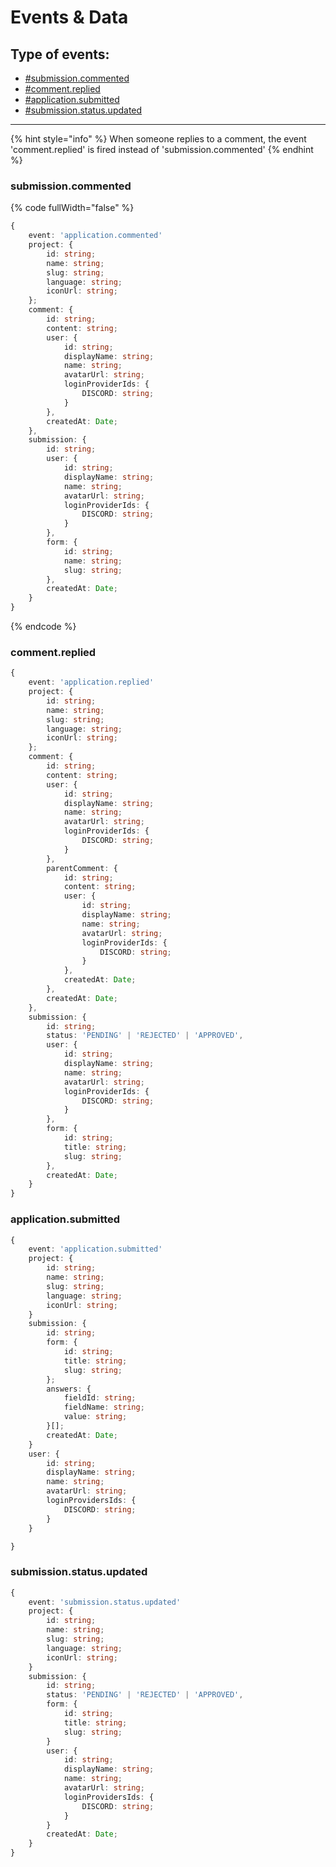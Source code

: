 # Events & Data



## Type of events:

* [#submission.commented](events-and-data.md#submission.commented "mention")
* [#comment.replied](events-and-data.md#comment.replied "mention")
* [#application.submitted](events-and-data.md#application.submitted "mention")
* [#submission.status.updated](events-and-data.md#submission.status.updated "mention")

***

{% hint style="info" %}
When someone replies to a comment, the event 'comment.replied' is fired instead of 'submission.commented'
{% endhint %}

### submission.commented

{% code fullWidth="false" %}
```typescript
{
    event: 'application.commented'
    project: {
        id: string;
        name: string;
        slug: string;
        language: string;
        iconUrl: string;
    };
    comment: {
        id: string;
        content: string;
        user: {
            id: string;
            displayName: string;
            name: string;
            avatarUrl: string;
            loginProviderIds: {
                DISCORD: string;
            }
        },
        createdAt: Date;
    },
    submission: {
        id: string;
        user: {
            id: string;
            displayName: string;
            name: string;
            avatarUrl: string;
            loginProviderIds: {
                DISCORD: string;
            }
        },
        form: {
            id: string;
            name: string;
            slug: string;
        },
        createdAt: Date;
    }
}
```
{% endcode %}

### comment.replied

```typescript
{
    event: 'application.replied'
    project: {
        id: string;
        name: string;
        slug: string;
        language: string;
        iconUrl: string;
    };
    comment: {
        id: string;
        content: string;
        user: {
            id: string;
            displayName: string;
            name: string;
            avatarUrl: string;
            loginProviderIds: {
                DISCORD: string;
            }
        },
        parentComment: {
            id: string;
            content: string;
            user: {
                id: string;
                displayName: string;
                name: string;
                avatarUrl: string;
                loginProviderIds: {
                    DISCORD: string;
                }
            },
            createdAt: Date;
        },
        createdAt: Date;
    },
    submission: {
        id: string;
        status: 'PENDING' | 'REJECTED' | 'APPROVED',
        user: {
            id: string;
            displayName: string;
            name: string;
            avatarUrl: string;
            loginProviderIds: {
                DISCORD: string;
            }
        },
        form: {
            id: string;
            title: string;
            slug: string;
        },
        createdAt: Date;
    }
}
```

### application.submitted

```typescript
{
    event: 'application.submitted'
    project: {
        id: string;
        name: string;
        slug: string;
        language: string;
        iconUrl: string;
    }
    submission: {
        id: string;
        form: {
            id: string;
            title: string;
            slug: string;
        };
        answers: {
            fieldId: string;
            fieldName: string;
            value: string;
        }[];
        createdAt: Date;
    }
    user: {
        id: string;
        displayName: string;
        name: string;
        avatarUrl: string;
        loginProvidersIds: {
            DISCORD: string;
        }
    }

}
```

### submission.status.updated

```typescript
{
    event: 'submission.status.updated'    
    project: {
        id: string;
        name: string;
        slug: string;
        language: string;
        iconUrl: string;
    }
    submission: {
        id: string;
        status: 'PENDING' | 'REJECTED' | 'APPROVED',
        form: {
            id: string;
            title: string;
            slug: string;
        }
        user: {
            id: string;
            displayName: string;
            name: string;
            avatarUrl: string;
            loginProvidersIds: {
                DISCORD: string;
            }
        }
        createdAt: Date;
    }
}
```
